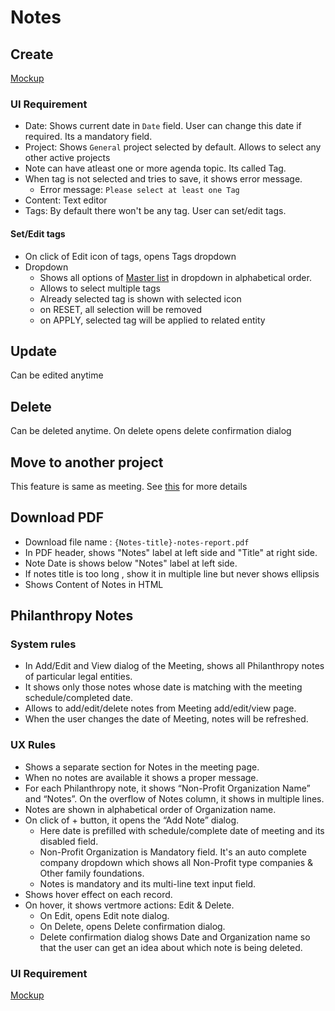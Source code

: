 # Notes

## Create

[Mockup](https://drive.google.com/file/d/1-d3LSw6TK8ivIlQHwV_ziUe548PBGo4P/view)

### UI Requirement

- Date: Shows current date in `Date` field. User can change this date if required. Its a mandatory field.
- Project: Shows `General` project selected by default. Allows to select any other active projects
- Note can have atleast one or more agenda topic. Its called Tag. 
- When tag is not selected and tries to save, it shows error message.
  - Error message: `Please select at least one Tag`
- Content: Text editor
- Tags: By default there won't be any tag. User can set/edit tags.

#### Set/Edit tags

- On click of Edit icon of tags, opens Tags dropdown
- Dropdown
  - Shows all options of [Master list](./overview#master-of-agenda-topics) in dropdown in alphabetical order. 
  - Allows to select multiple tags
  - Already selected tag is shown with selected icon
  - on RESET, all selection will be removed
  - on APPLY, selected tag will be applied to related entity



## Update

Can be edited anytime

## Delete

Can be deleted anytime. On delete opens delete confirmation dialog

## Move to another project

This feature is same as meeting. See [this](./meeting#move-to-another-project) for more details

## Download PDF

- Download file name : `{Notes-title}-notes-report.pdf`
- In PDF header, shows "Notes" label at left side and "Title" at right side.
- Note Date is shows below "Notes" label at left side.
- If notes title is too long , show it in multiple line but never shows ellipsis
- Shows Content of Notes in HTML


## Philanthropy Notes

### System rules

- In Add/Edit and View dialog of the Meeting, shows all Philanthropy notes of particular legal entities. 
- It shows only those notes whose date is matching with the meeting schedule/completed date.
- Allows to add/edit/delete notes from Meeting add/edit/view page.
- When the user changes the date of Meeting, notes will be refreshed.

### UX Rules

- Shows a separate section for Notes in the meeting page.
- When no notes are available it shows a proper message.
- For each Philanthropy note, it shows “Non-Profit Organization Name” and “Notes”. On the overflow of Notes column, it shows in multiple lines.
- Notes are shown in alphabetical order of Organization name.
- On click of + button, it opens the “Add Note” dialog.
  - Here date is prefilled with schedule/complete date of meeting and its disabled field.
  - Non-Profit Organization is Mandatory field. It's an auto complete company dropdown which shows all Non-Profit type companies & Other family foundations.
  - Notes is mandatory and its multi-line text input field.
- Shows hover effect on each record. 
- On hover, it shows vertmore actions: Edit & Delete.
  - On Edit, opens Edit note dialog.
  - On Delete, opens Delete confirmation dialog. 
  - Delete confirmation dialog shows Date and Organization name so that the user can get an idea about which note is being deleted.

### UI Requirement

[Mockup](https://drive.google.com/drive/folders/10QucKhdQxlUJ4VMHfVFEr40t7krYCKrd)



